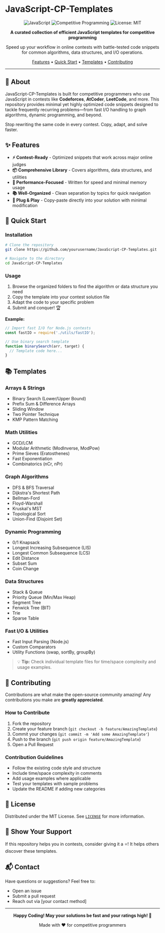 # JavaScript-CP-Templates

<div align="center">

![JavaScript](https://img.shields.io/badge/JavaScript-F7DF1E?style=for-the-badge&logo=javascript&logoColor=black)
![Competitive Programming](https://img.shields.io/badge/Competitive-Programming-orange?style=for-the-badge)
![License: MIT](https://img.shields.io/badge/License-MIT-blue.svg?style=for-the-badge)

**A curated collection of efficient JavaScript templates for competitive programming**

Speed up your workflow in online contests with battle-tested code snippets for common algorithms, data structures, and I/O operations.

[Features](#-features) • [Quick Start](#-quick-start) • [Templates](#-templates) • [Contributing](#-contributing)

</div>

---

## 🎯 About

JavaScript-CP-Templates is built for competitive programmers who use JavaScript in contests like **Codeforces**, **AtCoder**, **LeetCode**, and more. This repository provides minimal yet highly optimized code snippets designed to tackle frequently recurring problems—from fast I/O handling to graph algorithms, dynamic programming, and beyond.

Stop rewriting the same code in every contest. Copy, adapt, and solve faster.

## ✨ Features

- **⚡ Contest-Ready** - Optimized snippets that work across major online judges
- **📦 Comprehensive Library** - Covers algorithms, data structures, and utilities
- **🚀 Performance-Focused** - Written for speed and minimal memory usage
- **📚 Well-Organized** - Clean separation by topics for quick navigation
- **🔧 Plug & Play** - Copy-paste directly into your solution with minimal modification

## 🚀 Quick Start

### Installation

```bash
# Clone the repository
git clone https://github.com/yourusername/JavaScript-CP-Templates.git

# Navigate to the directory
cd JavaScript-CP-Templates
```

### Usage

1. Browse the organized folders to find the algorithm or data structure you need
2. Copy the template into your contest solution file
3. Adapt the code to your specific problem
4. Submit and conquer! 🏆

**Example:**

```javascript
// Import fast I/O for Node.js contests
const fastIO = require('./utils/fastIO');

// Use binary search template
function binarySearch(arr, target) {
  // Template code here...
}
```

## 📚 Templates

### Arrays & Strings
- Binary Search (Lower/Upper Bound)
- Prefix Sum & Difference Arrays
- Sliding Window
- Two Pointer Technique
- KMP Pattern Matching

### Math Utilities
- GCD/LCM
- Modular Arithmetic (ModInverse, ModPow)
- Prime Sieves (Eratosthenes)
- Fast Exponentiation
- Combinatorics (nCr, nPr)

### Graph Algorithms
- DFS & BFS Traversal
- Dijkstra's Shortest Path
- Bellman-Ford
- Floyd-Warshall
- Kruskal's MST
- Topological Sort
- Union-Find (Disjoint Set)

### Dynamic Programming
- 0/1 Knapsack
- Longest Increasing Subsequence (LIS)
- Longest Common Subsequence (LCS)
- Edit Distance
- Subset Sum
- Coin Change

### Data Structures
- Stack & Queue
- Priority Queue (Min/Max Heap)
- Segment Tree
- Fenwick Tree (BIT)
- Trie
- Sparse Table

### Fast I/O & Utilities
- Fast Input Parsing (Node.js)
- Custom Comparators
- Utility Functions (swap, sortBy, groupBy)

> 💡 **Tip:** Check individual template files for time/space complexity and usage examples.

## 🤝 Contributing

Contributions are what make the open-source community amazing! Any contributions you make are **greatly appreciated**.

### How to Contribute

1. Fork the repository
2. Create your feature branch (`git checkout -b feature/AmazingTemplate`)
3. Commit your changes (`git commit -m 'Add some AmazingTemplate'`)
4. Push to the branch (`git push origin feature/AmazingTemplate`)
5. Open a Pull Request

### Contribution Guidelines

- Follow the existing code style and structure
- Include time/space complexity in comments
- Add usage examples where applicable
- Test your templates with sample problems
- Update the README if adding new categories

## 📝 License

Distributed under the MIT License. See [`LICENSE`](LICENSE) for more information.

## 🌟 Show Your Support

If this repository helps you in contests, consider giving it a ⭐! It helps others discover these templates.

## 📬 Contact

Have questions or suggestions? Feel free to:
- Open an issue
- Submit a pull request
- Reach out via [your contact method]

---

<div align="center">

**Happy Coding! May your solutions be fast and your ratings high! 🚀**

Made with ❤️ for competitive programmers

</div>
